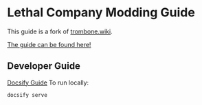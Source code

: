 # Lethal Company Modding Guide

This guide is a fork of [trombone.wiki](https://trombone.wiki).

[The guide can be found here!](https://lethal.wiki)

## Developer Guide

[Docsify Guide](https://docsify.js.org/#/quickstart)
To run locally:
```
docsify serve
```